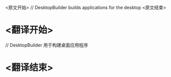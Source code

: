
<原文开始>
// DesktopBuilder builds applications for the desktop
<原文结束>

# <翻译开始>
// DesktopBuilder 用于构建桌面应用程序
# <翻译结束>

